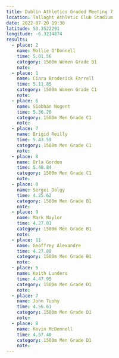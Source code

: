 ```yaml
---
title: Dublin Athletics Graded Meeting 7 
location: Tallaght Athletic Club Stadium  
date: 2022-07-20 19:30
latitude: 53.3522291
longitude: -6.3214874
results:
  - place: 2
    name: Mollie O'Donnell
    time: 5.01.56
    category: 1500m Women Grade B1
    note:
  - place: 1
    name: Ciara Broderick Farrell
    time: 5.11.85
    category: 1500m Women Grade C1
    note:
  - place: 6
    name: Siobhán Nugent
    time: 5.36.20
    category: 1500m Men Grade C1
    note:
  - place: 7
    name: Brigid Reilly
    time: 5.43.59
    category: 1500m Men Grade C1
    note:
  - place: 8
    name: Orla Gordon
    time: 5.48.84
    category: 1500m Men Grade C1
    note:
  - place: 8
    name: Sergei Dolgy
    time: 4.25.62
    category: 1500m Men Grade B1
    note:
  - place: 9
    name: Mark Naylor
    time: 4.27.01
    category: 1500m Men Grade B1
    note:
  - place: 11
    name: Geoffrey Alexandre
    time: 4.27.80
    category: 1500m Men Grade B1
    note:
  - place: 5
    name: Keith Lunders
    time: 4.47.95
    category: 1500m Men Grade D1
    note:
  - place: 7
    name: John Tuohy
    time: 4.56.61
    category: 1500m Men Grade D1
    note:
  - place: 8
    name: Kevin McDonnell
    time: 4.57.40
    category: 1500m Men Grade D1
    note:
---
```


